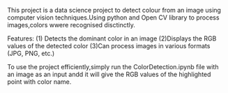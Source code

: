 This project is a data science project to detect colour from an image using computer vision techniques.Using python and Open CV library to process images,colors wwere recognised disctinctly.

Features:
(1) Detects the dominant color in an image 
(2)Displays the RGB values of the detected color 
(3)Can process images in various formats (JPG, PNG, etc.)

To use the project efficiently,simply run the ColorDetection.ipynb file with an image as an input andd it will give the RGB values of the highlighted point with color name.
